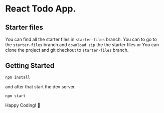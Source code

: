 # React Todo App.

## Starter files

You can find all the starter files in `starter-files` branch. You can to go to the `starter-files` branch and `download zip` the the starter files or You can clone the project and git checkout to `starter-files` branch.

## Getting Started

```shell
npm install
```

and after that start the dev server.

```shell
npm start
```

Happy Coding! 🚀
